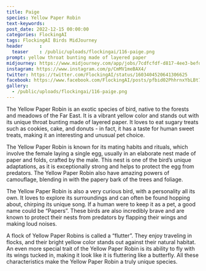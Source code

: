 ```yaml
---
title: Paige
species: Yellow Paper Robin
text-keywords: 
post_date: 2022-12-15 00:00:00
categories: FlockingAI
tags: FlockingAI Birds MidJourney 
header      :
  teaser    : /public/uploads/flockingai/116-paige.png
prompt: yellow throat bunting made of layered paper
midjourney: https://www.midjourney.com/app/jobs/7cdfcfdf-d817-4ee3-befd-cb8206a2378c
instagram: https://www.instagram.com/p/CmMV1meBAX4/
twitter: https://twitter.com/FlockingAI/status/1603404520641306625
facebook: https://www.facebook.com/FlockingAI/posts/pfbid02PhhrnxYbLBt7J5wsnCqL41QemKC8RFSu8PeFXofHvMxG62G1Eoi9JPhBtRT369Xil
gallery: 
  - /public/uploads/flockingai/116-paige.png
---
```



The Yellow Paper Robin is an exotic species of bird, native to the forests and meadows of the Far East. It is a vibrant yellow color and stands out with its unique throat bunting made of layered paper. It loves to eat sugary treats such as cookies, cake, and donuts - in fact, it has a taste for human sweet treats, making it an interesting and unusual pet choice.

The Yellow Paper Robin is known for its mating habits and rituals, which involve the female laying a single egg, usually in an elaborate nest made of paper and folds, crafted by the male. This nest is one of the bird’s unique adaptations, as it is exceptionally strong and helps to protect the egg from predators. The Yellow Paper Robin also have amazing powers of camouflage, blending in with the papery bark of the trees and foliage.

The Yellow Paper Robin is also a very curious bird, with a personality all its own. It loves to explore its surroundings and can often be found hopping about, chirping its unique song. If a human were to keep it as a pet, a good name could be “Papers”. These birds are also incredibly brave and are known to protect their nests from predators by flapping their wings and making loud noises.

A flock of Yellow Paper Robins is called a “flutter”. They enjoy traveling in flocks, and their bright yellow color stands out against their natural habitat. An even more special trait of the Yellow Paper Robin is its ability to fly with its wings tucked in, making it look like it is fluttering like a butterfly. All these characteristics make the Yellow Paper Robin a truly unique species.
